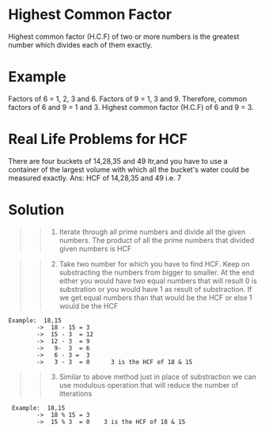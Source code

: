 # Highest Common Factor

Highest common factor (H.C.F) of two or more numbers is the greatest number which divides each of them exactly.

# Example
Factors of 6 = 1, 2, 3 and 6.
Factors of 9 = 1, 3 and 9.
Therefore, common factors of 6 and 9 = 1 and 3.
Highest common factor (H.C.F) of 6 and 9 = 3.

# Real Life Problems for HCF

There are four buckets of 14,28,35 and 49 ltr,and you have to use a container of the largest volume with which all the bucket's water could be measured exactly.
Ans: HCF of 14,28,35 and 49 i.e. 7

# Solution

>> 1. Iterate through all prime numbers and divide all the given numbers. The product of all the prime numbers that divided given numbers is HCF

>> 2. Take two number for which you have to find HCF. Keep on substracting the numbers from bigger to smaller. At the end either you would have two equal numbers that will result 0 is substration or you would have 1 as result of substraction. If we get equal numbers than that would be the HCF or else 1 would be the HCF

    Example:  18,15
            ->  18 - 15 = 3
            ->  15 - 3  = 12
            ->  12 - 3  = 9
            ->   9-  3  = 6
            ->   6 - 3 =  3
            ->   3 - 3  = 0      3 is the HCF of 18 & 15
            
>> 3. Similar to above method just in place of substraction we can use modulous operation that will reduce the number of itterations 

     Example:  18,15
            ->  18 % 15 = 3
            ->  15 % 3  = 0    3 is the HCF of 18 & 15
